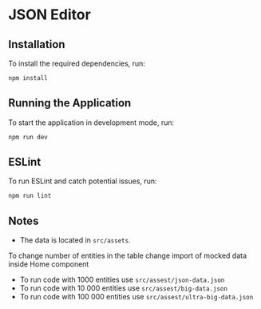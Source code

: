 # JSON Editor

## Installation
To install the required dependencies, run:
```bash
npm install
```

## Running the Application
To start the application in development mode, run:
```bash
npm run dev
```

## ESLint
To run ESLint and catch potential issues, run:
```bash
npm run lint
```

## Notes
- The data is located in `src/assets`.

To change number of entities in the table change import of mocked data inside Home component
- To run code with 1000 entities use `src/assest/json-data.json`
- To run code with 10 000 entities use `src/assest/big-data.json`
- To run code with 100 000 entities use `src/assest/ultra-big-data.json`
